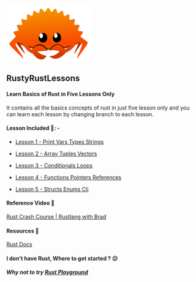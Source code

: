 <img src="rust.png">

## RustyRustLessons
#### Learn Basics of Rust in Five Lessons Only
It contains all the basics concepts of rust in just five lesson only and you can learn each lesson by changing branch to each lesson.

#### Lesson Included 📖: - 
* [Lesson 1 - Print Vars Types Strings](https://github.com/chaudharypraveen98/RustyRustLessons/tree/Lesson_1_Print_Vars_Types_Strings/src)

* [Lesson 2 - Array Tuples Vectors](https://github.com/chaudharypraveen98/RustyRustLessons/tree/Lesson_2_Array_Tuples_Vectors/src)

* [Lesson 3 - Conditionals Loops](https://github.com/chaudharypraveen98/RustyRustLessons/tree/Lesson_3_Conditionals_Loops/src)

* [Lesson 4 - Functions Pointers References](https://github.com/chaudharypraveen98/RustyRustLessons/tree/Lesson_4_Functions_Pointers_References/src)

* [Lesson 5 - Structs Enums Cli](https://github.com/chaudharypraveen98/RustyRustLessons/tree/Lesson_5_Structs_Enums_Cli/src)

#### Reference Video 🎥
[Rust Crash Course | Rustlang with Brad](https://www.youtube.com/watch?v=zF34dRivLOw)

#### Resources 📘
[Rust Docs](https://www.rust-lang.org/learn)

#### I don't have Rust, Where to get started ? 😕
##### Why not to try [Rust Playground](https://play.rust-lang.org/)